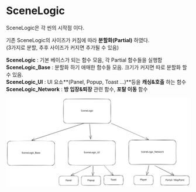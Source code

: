 # SceneLogic

SceneLogic은 각 씬의 시작점 이다.

기존 SceneLogic의 사이즈가 커짐에 따라 **분할화(Partial)** 하였다.\
(3가지로 분할, 추후 사이즈가 커지면 추가될 수 있음)

**SceneLogic** : 기본 베이스가 되는 함수 모음, 각 Partial 함수들을 실행함\
**SceneLogic\_Base** : 분할화 하기 애매한 함수들 모음. 크기가 커지면 따로 분할화 할 수 있음.\
**SceneLogic\_UI** : UI 요소**(Panel, Popup, Toast ...)**등을 **캐싱&호출** 하는 함수\
**SceneLogic\_Network** : **방 입장&퇴장** 관련 함수, **포탈 이동** 함수



<img src="../../.gitbook/assets/file.excalidraw (6).svg" alt="" class="gitbook-drawing">
